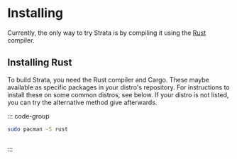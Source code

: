 # Installing
Currently, the only way to try Strata is by compiling it using the [Rust](https://rust-lang.org) compiler.

## Installing Rust
To build Strata, you need the Rust compiler and Cargo. These maybe available as specific packages in your distro's repository. For instructions to install these on some common distros, see below. If your distro is not listed, you can try the alternative method give afterwards.

::: code-group

```bash [Arch Linux]
sudo pacman -S rust
```

```bash [Fedora]
```
:::